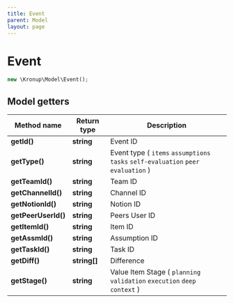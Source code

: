 ```yaml
---
title: Event
parent: Model
layout: page
---
```


# Event

```php
new \Kronup\Model\Event();
```

## Model getters

Method name | Return type | Description
------------ | ------------- | -------------
**getId()** | **string** | Event ID
**getType()** | **string** | Event type ( `items` `assumptions` `tasks` `self-evaluation` `peer evaluation` )
**getTeamId()** | **string** | Team ID
**getChannelId()** | **string** | Channel ID
**getNotionId()** | **string** | Notion ID
**getPeerUserId()** | **string** | Peers User ID
**getItemId()** | **string** | Item ID
**getAssmId()** | **string** | Assumption ID
**getTaskId()** | **string** | Task ID
**getDiff()** | **string[]** | Difference
**getStage()** | **string** | Value Item Stage ( `planning` `validation` `execution` `deep context` )

